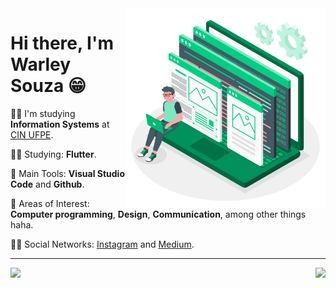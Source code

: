 <img src=".github/developer.png" width="320px" align="right">

# Hi there, I'm Warley Souza 😁


👨‍🎓 I'm studying **Information Systems** at [CIN UFPE](https://portal.cin.ufpe.br/).


👨‍💻 Studying: **Flutter**.

🎒 Main Tools: **Visual Studio Code** and **Github**.

🤩 Areas of Interest: **Computer programming**, **Design**, **Communication**, among other things haha.

🙋‍♂️ Social Networks: [Instagram](https://www.instagram.com/warleys11/) and [Medium](https://medium.com/@warleysoares35).

---


  <a href="https://github.com/warleys14/warleys14">
  <img height="200em" align="left" src="https://github-readme-stats.vercel.app/api?username=warleys14&show_icons=true&theme=dracula&count_private=true" />
  <img height="250em" align="right" src="https://github-readme-stats.vercel.app/api/top-langs/?username=warleys14&langs_count=16&theme=dracula" />
  </a>
